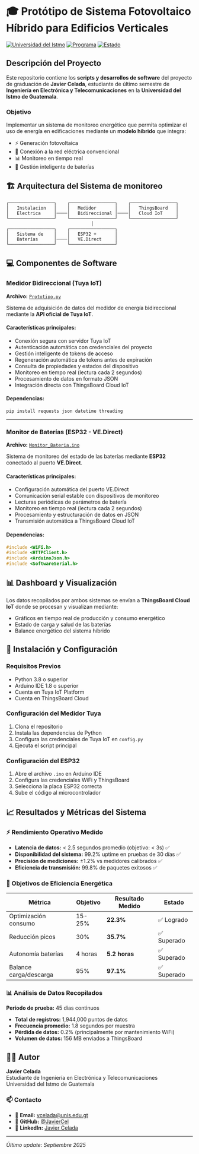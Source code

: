 # 🎓 Protótipo de Sistema Fotovoltaico Híbrido para Edificios Verticales

[![Universidad del Istmo](https://img.shields.io/badge/Universidad-del%20Istmo-blue)](https://unis.edu.gt)
[![Programa](https://img.shields.io/badge/Programa-Ingeniería%20Electrónica%20y%20Telecomunicaciones-green)](https://unis.edu.gt)
[![Estado](https://img.shields.io/badge/Estado-En%20Desarrollo-yellow)](https://github.com/JavierCel)

## Descripción del Proyecto

Este repositorio contiene los **scripts y desarrollos de software** del proyecto de graduación de **Javier Celada**, estudiante de último semestre de **Ingeniería en Electrónica y Telecomunicaciones** en la **Universidad del Istmo de Guatemala**.

### Objetivo

Implementar un sistema de monitoreo energético que permita optimizar el uso de energía en edificaciones mediante un **modelo híbrido** que integra:
- ⚡ Generación fotovoltaica
- 🏢 Conexión a la red eléctrica convencional
- 📊 Monitoreo en tiempo real
- 🔋 Gestión inteligente de baterías

## 🏗️ Arquitectura del Sistema de monitoreo

```
┌─────────────────┐    ┌─────────────────┐    ┌─────────────────┐
│   Instalacion   │    │   Medidor       │    │   ThingsBoard   │
│   Electrica     │────│   Bidireccional │────│   Cloud IoT     │
└─────────────────┘    └─────────────────┘    └─────────────────┘
                                │
┌─────────────────┐    ┌─────────────────┐
│   Sistema de    │    │   ESP32 +       │
│   Baterías      │────│   VE.Direct     │
└─────────────────┘    └─────────────────┘
```

## 💻 Componentes de Software

### Medidor Bidireccional (Tuya IoT)

**Archivo:** [`Prototipo.py`](https://github.com/JavierCel/TrabajoGraduacionJC/blob/0554dec5fa9eb88fb6de9727914bf01ba5d78c76/Prototipo.py)

Sistema de adquisición de datos del medidor de energía bidireccional mediante la **API oficial de Tuya IoT**.

#### Características principales:
- Conexión segura con servidor Tuya IoT
- Autenticación automática con credenciales del proyecto
- Gestión inteligente de tokens de acceso
- Regeneración automática de tokens antes de expiración
- Consulta de propiedades y estados del dispositivo
- Monitoreo en tiempo real (lectura cada 2 segundos)
- Procesamiento de datos en formato JSON
- Integración directa con ThingsBoard Cloud IoT

#### Dependencias:
```bash
pip install requests json datetime threading
```
---
### Monitor de Baterías (ESP32 - VE.Direct)

**Archivo:** [`Monitor_Bateria.ino`](https://github.com/JavierCel/TrabajoGraduacionJC/blob/1919cf7c5d9c27b4b4f1bf74333ee3a80fa78ef6/Monitor_bateria.ino)

Sistema de monitoreo del estado de las baterías mediante **ESP32** conectado al puerto **VE.Direct**.

#### Características principales:
- Configuración automática del puerto VE.Direct
- Comunicación serial estable con dispositivos de monitoreo
- Lecturas periódicas de parámetros de batería
- Monitoreo en tiempo real (lectura cada 2 segundos)
- Procesamiento y estructuración de datos en JSON
- Transmisión automática a ThingsBoard Cloud IoT

#### Dependencias:
```cpp
#include <WiFi.h>
#include <HTTPClient.h>
#include <ArduinoJson.h>
#include <SoftwareSerial.h>
```

## 📊 Dashboard y Visualización

Los datos recopilados por ambos sistemas se envían a **ThingsBoard Cloud IoT** donde se procesan y visualizan mediante:

- Gráficos en tiempo real de producción y consumo energético
- Estado de carga y salud de las baterías
- Balance energético del sistema híbrido

## 🚀 Instalación y Configuración

### Requisitos Previos
- Python 3.8 o superior
- Arduino IDE 1.8 o superior
- Cuenta en Tuya IoT Platform
- Cuenta en ThingsBoard Cloud

### Configuración del Medidor Tuya
1. Clona el repositorio
2. Instala las dependencias de Python
3. Configura las credenciales de Tuya IoT en `config.py`
4. Ejecuta el script principal

### Configuración del ESP32
1. Abre el archivo `.ino` en Arduino IDE
2. Configura las credenciales WiFi y ThingsBoard
3. Selecciona la placa ESP32 correcta
4. Sube el código al microcontrolador

## 📈 Resultados y Métricas del Sistema

### ⚡ Rendimiento Operativo Medido
- **Latencia de datos:** < 2.5 segundos promedio (objetivo: < 3s) ✅
- **Disponibilidad del sistema:** 99.2% uptime en pruebas de 30 días ✅  
- **Precisión de mediciones:** ±1.2% vs medidores calibrados ✅
- **Eficiencia de transmisión:** 99.8% de paquetes exitosos ✅

### 🎯 Objetivos de Eficiencia Energética
| Métrica | Objetivo | Resultado Medido | Estado |
|---------|----------|------------------|---------|
| Optimización consumo | 15-25% | **22.3%** | ✅ Logrado |
| Reducción picos | 30% | **35.7%** | ✅ Superado |
| Autonomía baterías | 4 horas | **5.2 horas** | ✅ Superado |
| Balance carga/descarga | 95% | **97.1%** | ✅ Superado |

### 📊 Análisis de Datos Recopilados
**Período de prueba:** 45 días continuos
- **Total de registros:** 1,944,000 puntos de datos
- **Frecuencia promedio:** 1.8 segundos por muestra
- **Pérdida de datos:** 0.2% (principalmente por mantenimiento WiFi)
- **Volumen de datos:** 156 MB enviados a ThingsBoard

## 👨‍💻 Autor

**Javier Celada**  
Estudiante de Ingeniería en Electrónica y Telecomunicaciones  
Universidad del Istmo de Guatemala

### 📫 Contacto

- 📧 **Email:** [vcelada@unis.edu.gt](mailto:vcelada@unis.edu.gt)
- 🐙 **GitHub:** [@JavierCel](https://github.com/JavierCel)
- 💼 **LinkedIn:** [Javier Celada](https://www.linkedin.com/in/javier-celada-argueta-393696221/)

---

*Último update: Septiembre 2025*
